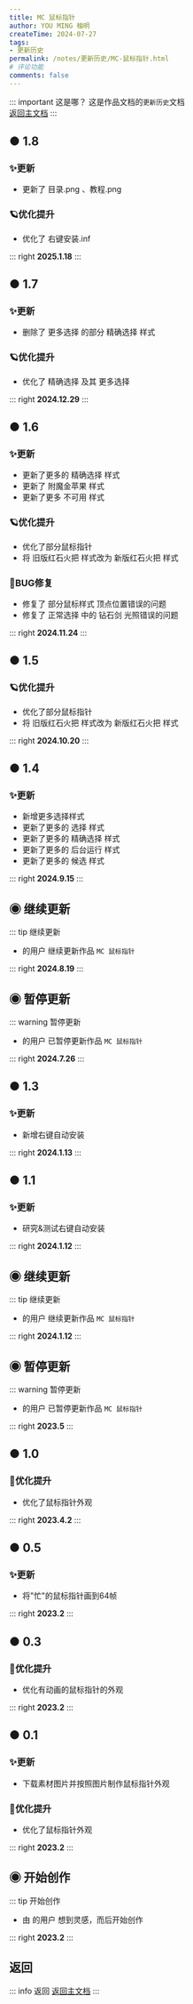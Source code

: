 ```yaml
---
title: MC 鼠标指针
author: YOU MING 柚明
createTime: 2024-07-27
tags:
- 更新历史
permalink: /notes/更新历史/MC-鼠标指针.html
# 评论功能
comments: false
---
```


::: important 这是哪？
这是作品文档的`更新历史`文档  
[返回主文档](/notes/MC-鼠标指针.html)
:::


## ● 1.8 <Badge text="正式版" type="tip" />
### ✨更新

- 更新了 目录.png 、教程.png

### 🪐优化提升

- 优化了 右键安装.inf

::: right
**2025.1.18**
:::


## ● 1.7 <Badge text="内测版" type="danger" />
### ✨更新

- 删除了 更多选择 的部分 精确选择 样式

### 🪐优化提升

- 优化了 精确选择 及其 更多选择

::: right
**2024.12.29**
:::


## ● 1.6 <Badge text="内测版" type="danger" />
### ✨更新

- 更新了更多的 精确选择 样式
- 更新了 附魔金苹果 样式
- 更新了更多 不可用 样式

### 🪐优化提升

- 优化了部分鼠标指针
- 将 旧版红石火把 样式改为 新版红石火把 样式

### 🐛BUG修复

- 修复了 部分鼠标样式 顶点位置错误的问题
- 修复了 正常选择 中的 钻石剑 光照错误的问题

::: right
**2024.11.24**
:::



## ● 1.5 <Badge text="内测版" type="danger" />

### 🪐优化提升

- 优化了部分鼠标指针
- 将 旧版红石火把 样式改为 新版红石火把 样式

::: right
**2024.10.20**
:::


## ● 1.4 <Badge text="正式版" type="tip" />
### ✨更新

- 新增更多选择样式
- 更新了更多的 选择 样式
- 更新了更多的 精确选择 样式
- 更新了更多的 后台运行 样式
- 更新了更多的 候选 样式

::: right
**2024.9.15**
:::


## ◉ 继续更新
::: tip 继续更新
- <Badge text="Youming 工作室" type="tip" /> 的用户 <Badge text="柚明" type="tip" /> 继续更新作品 `MC 鼠标指针`

::: right
**2024.8.19**
:::


## ◉ 暂停更新
::: warning 暂停更新
- <Badge text="Youming 工作室" type="tip" /> 的用户 <Badge text="柚明" type="tip" /> 已暂停更新作品 `MC 鼠标指针`

::: right
**2024.7.26**
:::


## ● 1.3 <Badge text="正式版" type="tip" />
### ✨更新

- 新增右键自动安装

::: right
**2024.1.13**
:::


## ● 1.1 <Badge text="测试" type="warning" />
### ✨更新

- 研究&测试右键自动安装

::: right
**2024.1.12**
:::

## ◉ 继续更新
::: tip 继续更新
- <Badge text="Youming 工作室" type="tip" /> 的用户 <Badge text="柚明" type="tip" /> 继续更新作品 `MC 鼠标指针`

::: right
**2024.1.12**
:::


## ◉ 暂停更新
::: warning 暂停更新
- <Badge text="Youming 工作室" type="tip" /> 的用户 <Badge text="柚明" type="tip" /> 已暂停更新作品 `MC 鼠标指针`

::: right
**2023.5**
:::


## ● 1.0 <Badge text="正式版" type="tip" />
### 🚀优化提升

- 优化了鼠标指针外观

::: right
**2023.4.2**
:::


## ● 0.5 <Badge text="公测版" type="info" />
### ✨更新

- 将"忙"的鼠标指针画到64帧

::: right
**2023.2**
:::


## ● 0.3 <Badge text="内测版" type="danger" />
### 🚀优化提升

- 优化有动画的鼠标指针的外观

::: right
**2023.2**
:::


## ● 0.1 <Badge text="内测版" type="danger" />
### ✨更新

- 下载素材图片并按照图片制作鼠标指针外观

### 🚀优化提升

- 优化了鼠标指针外观

::: right
**2023.2**
:::


## ◉ 开始创作
::: tip 开始创作
- 由 <Badge text="Youming 工作室" type="tip" /> 的用户 <Badge text="柚明" type="tip" /> 想到灵感，而后开始创作

::: right
**2023.2**
:::


## <Icon name="mingcute:back-line" color="currentColor" /> 返回
::: info 返回
[返回主文档](/notes/MC-鼠标指针.html)
:::